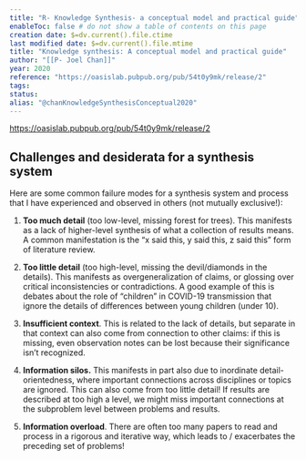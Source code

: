 ```yaml
---
title: "R- Knowledge Synthesis- a conceptual model and practical guide"
enableToc: false # do not show a table of contents on this page
creation date: $=dv.current().file.ctime
last modified date: $=dv.current().file.mtime
title: "Knowledge synthesis: A conceptual model and practical guide"
author: "[[P- Joel Chan]]"
year: 2020
reference: "https://oasislab.pubpub.org/pub/54t0y9mk/release/2"
tags: 
status: 
alias: "@chanKnowledgeSynthesisConceptual2020"
---
```



https://oasislab.pubpub.org/pub/54t0y9mk/release/2

## Challenges and desiderata for a synthesis system

Here are some common failure modes for a synthesis system and process that I have experienced and observed in others (not mutually exclusive!):

1.  **Too much detail** (too low-level, missing forest for trees). This manifests as a lack of higher-level synthesis of what a collection of results means. A common manifestation is the “x said this, y said this, z said this” form of literature review.
    
2.  **Too little detail** (too high-level, missing the devil/diamonds in the details). This manifests as overgeneralization of claims, or glossing over critical inconsistencies or contradictions. A good example of this is debates about the role of “children” in COVID-19 transmission that ignore the details of differences between young children (under 10).
    
3.  **Insufficient context**. This is related to the lack of details, but separate in that context can also come from connection to other claims: if this is missing, even observation notes can be lost because their significance isn’t recognized.
    
4.  **Information silos.** This manifests in part also due to inordinate detail-orientedness, where important connections across disciplines or topics are ignored. This can also come from too little detail! If results are described at too high a level, we might miss important connections at the subproblem level between problems and results.
    
5.  **Information overload**. There are often too many papers to read and process in a rigorous and iterative way, which leads to / exacerbates the preceding set of problems!